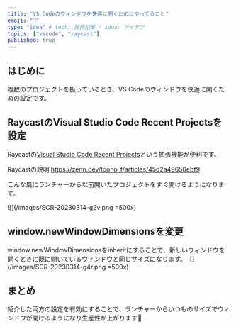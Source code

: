 ```yaml
---
title: "VS Codeのウィンドウを快適に開くためにやってること"
emoji: "🐙"
type: "idea" # tech: 技術記事 / idea: アイデア
topics: ["vscode", "raycast"]
published: true
---
```

## はじめに
複数のプロジェクトを扱っているとき、VS Codeのウィンドウを快適に開くための設定です。

## RaycastのVisual Studio Code Recent Projectsを設定
Raycastの[Visual Studio Code Recent Projects](https://www.raycast.com/thomas/visual-studio-code)という拡張機能が便利です。

Raycastの説明
https://zenn.dev/toono_f/articles/45d2a49650ebf9

こんな風にランチャーから以前開いたプロジェクトをすぐ開けるようになります。

![](/images/SCR-20230314-g2v.png =500x)

## window.newWindowDimensionsを変更

window.newWindowDimensionsをinheritにすることで、新しいウィンドウを開くときに既に開いているウィンドウと同じサイズになります。
![](/images/SCR-20230314-g4r.png =500x)

## まとめ
紹介した両方の設定を有効にすることで、ランチャーからいつものサイズでウィンドウが開けるようになり生産性が上がります🥳